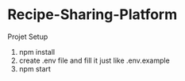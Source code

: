 # Recipe-Sharing-Platform

Projet Setup

1. npm install
2. create .env file and fill it just like .env.example
3. npm start
